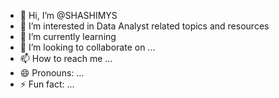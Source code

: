 - 👋 Hi, I’m @SHASHIMYS
- 👀 I’m interested in Data Analyst related topics and resources
- 🌱 I’m currently learning 
- 💞️ I’m looking to collaborate on ...
- 📫 How to reach me ...
- 😄 Pronouns: ...
- ⚡ Fun fact: ...

<!---
SHASHIMYS/SHASHIMYS is a ✨ special ✨ repository because its `README.md` (this file) appears on your GitHub profile.
You can click the Preview link to take a look at your changes.
--->
